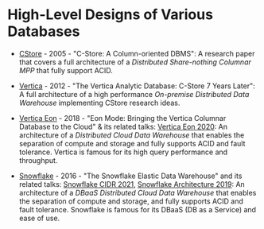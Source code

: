 # High-Level Designs of Various Databases

* [CStore](https://web.archive.org/web/20100619191833/http://db.lcs.mit.edu/projects/cstore/vldb.pf) - 2005 - "C-Store: A Column-oriented DBMS": A research paper that covers a full architecture of a *Distributed Share-nothing Columnar MPP* that fully support ACID.

* [Vertica](https://vldb.org/pvldb/vol5/p1790_andrewlamb_vldb2012.pdf) - 2012 - "The Vertica Analytic Database: C-Store 7 Years Later": A full architecture of a high performance *On-premise Distributed Data Warehouse* implementing CStore research ideas.

* [Vertica Eon](https://www.vertica.com/wp-content/uploads/2018/05/Vertica_EON_SIGMOD_Paper.pdf) - 2018 - "Eon Mode: Bringing the Vertica Columnar Database to the Cloud" & its related talks: [Vertica Eon 2020](https://www.thecube.net/vertica-bigdata-2020/content/Videos/GGE42drgkAHfYoFbn): An architecture of a *Distributed Cloud Data Warehouse* that enables the separation of compute and storage and fully supports ACID and fault tolerance. Vertica is famous for its high query performance and throughput.

* [Snowflake](http://pages.cs.wisc.edu/~remzi/Classes/739/Fall2018/Papers/p215-dageville-snowflake.pdf) - 2016 - "The Snowflake Elastic Data Warehouse" and its related talks: [Snowflake CIDR 2021](https://www.youtube.com/watch?v=0K7h7WvC6D4), [Snowflake Architecture 2019](https://www.youtube.com/watch?v=dxrEHqMFUWI): An architecture of a *DBaaS Distributed Cloud Data Warehouse* that enables the separation of compute and storage, and fully supports ACID and fault tolerance. Snowflake is famous for its DBaaS (DB as a Service) and ease of use.